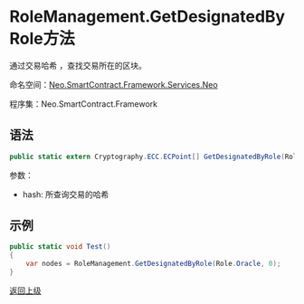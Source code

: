 # RoleManagement.GetDesignatedByRole方法

通过交易哈希 ，查找交易所在的区块。

命名空间：[Neo.SmartContract.Framework.Services.Neo](../../neo.md)

程序集：Neo.SmartContract.Framework

## 语法

```c#
public static extern Cryptography.ECC.ECPoint[] GetDesignatedByRole(Role role, uint index);
```

参数：

- hash: 所查询交易的哈希

## 示例

```c#
public static void Test()
{
    var nodes = RoleManagement.GetDesignatedByRole(Role.Oracle, 0);
}
```
[返回上级](../RoleManagement.md)

